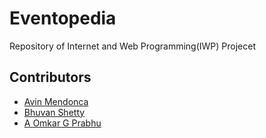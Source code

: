 # Eventopedia
Repository of Internet and Web Programming(IWP) Projecet


## Contributors
- [Avin Mendonca]()
- [Bhuvan Shetty]()
- [A Omkar G Prabhu](https://github.com/Prabhuomkar9)
